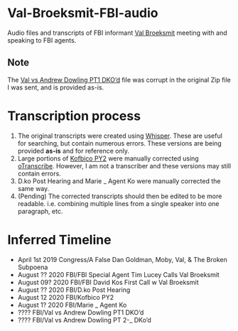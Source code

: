 # Val-Broeksmit-FBI-audio

Audio files and transcripts of FBI informant [Val Broeksmit](https://en.wikipedia.org/wiki/Val_Broeksmit) meeting with and speaking to FBI agents. 

## Note
The [Val vs Andrew Dowling PT1  DKO’d](https://github.com/EmmaBest/Val-Broeksmit-FBI-audio/blob/main/audio/Val%20vs%20Andrew%20Dowling%20PT1%20%20DKO%E2%80%99d.m4a) file was corrupt in the original Zip file I was sent, and is provided as-is.

# Transcription process

 1. The original transcripts were created using [Whisper](https://github.com/openai/whisper). These are useful for searching, but contain numerous errors. These versions are being provided **as-is** and for reference only.
 2. Large portions of [Kofbico PY2](https://github.com/EmmaBest/Val-Broeksmit-FBI-audio/blob/main/audio/Kofbico%20PY2.m4a) were manually corrected using [oTranscribe](https://oTranscribe.com). However, I am not a transcriber and these versions may still contain errors. 
 3. D.ko Post Hearing and Marie _ Agent Ko were manually corrected the same way.
 4. (Pending) The corrected transcripts should then be edited to be more readable. i.e. combining multiple lines from a single speaker into one paragraph, etc.

# Inferred Timeline
 * April 1st 2019 Congress/A False Dan Goldman, Moby, Val, & The Broken Subpoena
 * August ?? 2020 FBI/FBI Special Agent Tim Lucey Calls Val Broeksmit
 * August 09? 2020 FBI/FBI David Kos First Call w Val Broeksmit
 * August ?? 2020 FBI/D.ko Post Hearing
 * August 12 2020 FBI/Kofbico PY2
 * August 1? 2020 FBI/Marie _ Agent Ko
 * ???? FBI/Val vs Andrew Dowling PT1  DKO’d
 * ???? FBI/Val vs Andrew Dowling PT 2-_ DKo’d

